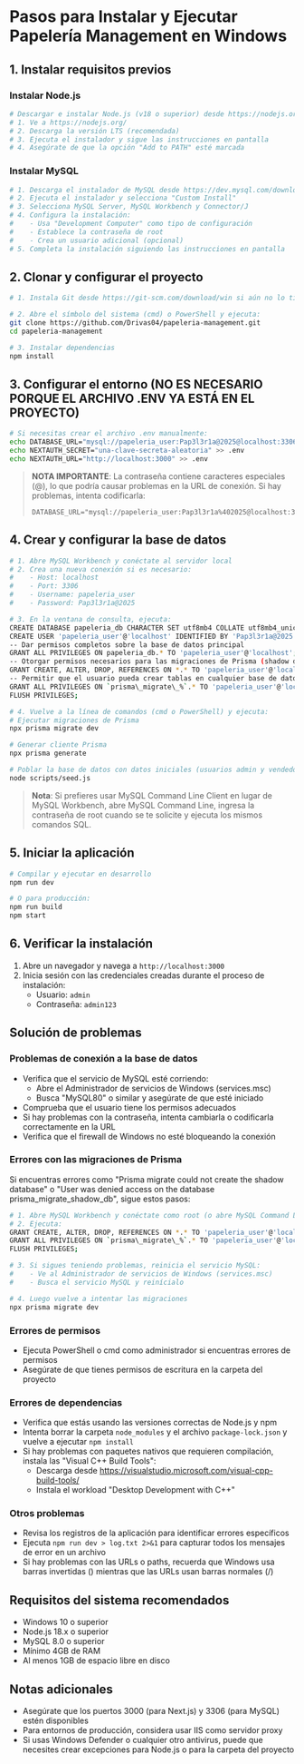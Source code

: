 # Pasos para Instalar y Ejecutar Papelería Management en Windows

## 1. Instalar requisitos previos

### Instalar Node.js
```bash
# Descargar e instalar Node.js (v18 o superior) desde https://nodejs.org/
# 1. Ve a https://nodejs.org/
# 2. Descarga la versión LTS (recomendada)
# 3. Ejecuta el instalador y sigue las instrucciones en pantalla
# 4. Asegúrate de que la opción "Add to PATH" esté marcada
```

### Instalar MySQL
```bash
# 1. Descarga el instalador de MySQL desde https://dev.mysql.com/downloads/installer/
# 2. Ejecuta el instalador y selecciona "Custom Install"
# 3. Selecciona MySQL Server, MySQL Workbench y Connector/J
# 4. Configura la instalación:
#    - Usa "Development Computer" como tipo de configuración
#    - Establece la contraseña de root
#    - Crea un usuario adicional (opcional)
# 5. Completa la instalación siguiendo las instrucciones en pantalla
```

## 2. Clonar y configurar el proyecto

```bash
# 1. Instala Git desde https://git-scm.com/download/win si aún no lo tienes

# 2. Abre el símbolo del sistema (cmd) o PowerShell y ejecuta:
git clone https://github.com/Drivas04/papeleria-management.git
cd papeleria-management

# 3. Instalar dependencias
npm install
```

## 3. Configurar el entorno (NO ES NECESARIO PORQUE EL ARCHIVO .ENV YA ESTÁ EN EL PROYECTO)

```bash
# Si necesitas crear el archivo .env manualmente:
echo DATABASE_URL="mysql://papeleria_user:Pap3l3r1a@2025@localhost:3306/papeleria_db" > .env
echo NEXTAUTH_SECRET="una-clave-secreta-aleatoria" >> .env
echo NEXTAUTH_URL="http://localhost:3000" >> .env
```

> **NOTA IMPORTANTE**: La contraseña contiene caracteres especiales (@), lo que podría causar problemas en la URL de conexión. Si hay problemas, intenta codificarla:
> ```
> DATABASE_URL="mysql://papeleria_user:Pap3l3r1a%402025@localhost:3306/papeleria_db"
> ```

## 4. Crear y configurar la base de datos

```bash
# 1. Abre MySQL Workbench y conéctate al servidor local
# 2. Crea una nueva conexión si es necesario:
#    - Host: localhost
#    - Port: 3306
#    - Username: papeleria_user
#    - Password: Pap3l3r1a@2025

# 3. En la ventana de consulta, ejecuta:
CREATE DATABASE papeleria_db CHARACTER SET utf8mb4 COLLATE utf8mb4_unicode_ci;
CREATE USER 'papeleria_user'@'localhost' IDENTIFIED BY 'Pap3l3r1a@2025';
-- Dar permisos completos sobre la base de datos principal
GRANT ALL PRIVILEGES ON papeleria_db.* TO 'papeleria_user'@'localhost';
-- Otorgar permisos necesarios para las migraciones de Prisma (shadow database)
GRANT CREATE, ALTER, DROP, REFERENCES ON *.* TO 'papeleria_user'@'localhost';
-- Permitir que el usuario pueda crear tablas en cualquier base de datos que cree
GRANT ALL PRIVILEGES ON `prisma\_migrate\_%`.* TO 'papeleria_user'@'localhost';
FLUSH PRIVILEGES;

# 4. Vuelve a la línea de comandos (cmd o PowerShell) y ejecuta:
# Ejecutar migraciones de Prisma
npx prisma migrate dev

# Generar cliente Prisma
npx prisma generate

# Poblar la base de datos con datos iniciales (usuarios admin y vendedor)
node scripts/seed.js
```

> **Nota**: Si prefieres usar MySQL Command Line Client en lugar de MySQL Workbench, abre MySQL Command Line, ingresa la contraseña de root cuando se te solicite y ejecuta los mismos comandos SQL.

## 5. Iniciar la aplicación

```bash
# Compilar y ejecutar en desarrollo
npm run dev

# O para producción:
npm run build
npm start
```

## 6. Verificar la instalación

1. Abre un navegador y navega a `http://localhost:3000`
2. Inicia sesión con las credenciales creadas durante el proceso de instalación:
   - Usuario: `admin`
   - Contraseña: `admin123`

## Solución de problemas

### Problemas de conexión a la base de datos
- Verifica que el servicio de MySQL esté corriendo:
  - Abre el Administrador de servicios de Windows (services.msc) 
  - Busca "MySQL80" o similar y asegúrate de que esté iniciado
- Comprueba que el usuario tiene los permisos adecuados
- Si hay problemas con la contraseña, intenta cambiarla o codificarla correctamente en la URL
- Verifica que el firewall de Windows no esté bloqueando la conexión

### Errores con las migraciones de Prisma
Si encuentras errores como "Prisma migrate could not create the shadow database" o "User was denied access on the database prisma_migrate_shadow_db", sigue estos pasos:

```bash
# 1. Abre MySQL Workbench y conéctate como root (o abre MySQL Command Line Client)
# 2. Ejecuta:
GRANT CREATE, ALTER, DROP, REFERENCES ON *.* TO 'papeleria_user'@'localhost';
GRANT ALL PRIVILEGES ON `prisma\_migrate\_%`.* TO 'papeleria_user'@'localhost';
FLUSH PRIVILEGES;

# 3. Si sigues teniendo problemas, reinicia el servicio MySQL:
#    - Ve al Administrador de servicios de Windows (services.msc)
#    - Busca el servicio MySQL y reinícialo

# 4. Luego vuelve a intentar las migraciones
npx prisma migrate dev
```

### Errores de permisos
- Ejecuta PowerShell o cmd como administrador si encuentras errores de permisos
- Asegúrate de que tienes permisos de escritura en la carpeta del proyecto

### Errores de dependencias
- Verifica que estás usando las versiones correctas de Node.js y npm
- Intenta borrar la carpeta `node_modules` y el archivo `package-lock.json` y vuelve a ejecutar `npm install`
- Si hay problemas con paquetes nativos que requieren compilación, instala las "Visual C++ Build Tools":
  - Descarga desde https://visualstudio.microsoft.com/visual-cpp-build-tools/
  - Instala el workload "Desktop Development with C++"

### Otros problemas
- Revisa los registros de la aplicación para identificar errores específicos
- Ejecuta `npm run dev > log.txt 2>&1` para capturar todos los mensajes de error en un archivo
- Si hay problemas con las URLs o paths, recuerda que Windows usa barras invertidas (\) mientras que las URLs usan barras normales (/)

## Requisitos del sistema recomendados
- Windows 10 o superior
- Node.js 18.x o superior
- MySQL 8.0 o superior
- Mínimo 4GB de RAM
- Al menos 1GB de espacio libre en disco

## Notas adicionales
- Asegúrate que los puertos 3000 (para Next.js) y 3306 (para MySQL) estén disponibles
- Para entornos de producción, considera usar IIS como servidor proxy
- Si usas Windows Defender o cualquier otro antivirus, puede que necesites crear excepciones para Node.js o para la carpeta del proyecto
